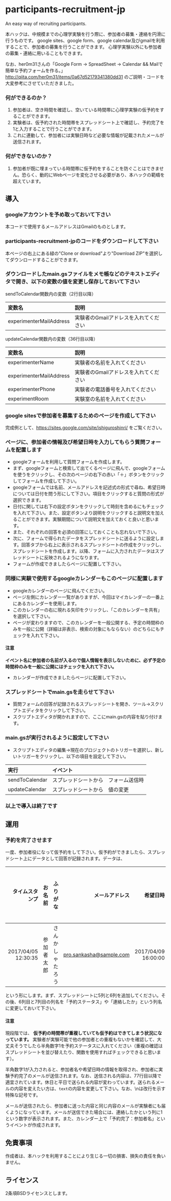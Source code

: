# participants-recruitment-jp
An easy way of recruiting participants.

本ハックは、中規模までの心理学実験を行う際に、参加者の募集・連絡を円滑に行うものです。
google sites、google form、google calendar及びgmailを利用することで、参加者の募集を行うことができます。
心理学実験以外にも参加者の募集・連絡に用いることもできます。

なお、her0m31さんの「Google Form -> SpreadSheet -> Calendar && Mailで簡単な予約フォームを作る。」
http://qiita.com/her0m31/items/0a67d52179341380dd31
のご説明・コードを大変参考にさせていただきました。

### 何ができるのか？
1. 参加者は、空き時間を確認し、空いている時間帯に心理学実験の仮予約をすることができます。
1. 実験者は、仮予約された時間帯をスプレッドシート上で確認し、予約完了を1と入力することで行うことができます。
1. これに連動して、参加者には実験日時など必要な情報が記載されたメールが送信されます。

### 何ができないのか？
1. 参加者が既に埋まっている時間帯に仮予約をすることを防ぐことはできません。恐らく、動的にWebページを変化させる必要があり、本ハックの範疇を超えています。

## 導入
### googleアカウントを予め取っておいて下さい
本コードで使用するメールアドレスはGmailのものとします。

### participants-recruitment-jpのコードをダウンロードして下さい
本ページの右上にある緑の"Clone or download"より"Download ZIP"を選択してダウンロードすることができます。

### ダウンロードしたmain.gsファイルをメモ帳などのテキストエディタで開き、以下の変数の値を変更し保存しておいて下さい

sendToCalendar関数内の変数（2行目以降）

| 変数名 | 説明 |
|:---|:---|
| experimenterMailAddress | 実験者のGmailアドレスを入れてください |

updateCalendar関数内の変数（36行目以降）

| 変数名 | 説明 |
|:---|:---|
| experimenterName | 実験者の名前を入れてください |
| experimenterMailAddress | 実験者のGmailアドレスを入れてください |
| experimenterPhone | 実験者の電話番号を入れてください |
| experimentRoom | 実験室の名前を入れてください |
  
### google sitesで参加者を募集するためのページを作成して下さい
完成例として、https://sites.google.com/site/ishiguroshinri/ をご覧ください。
  
### ページに、参加者の情報及び希望日時を入力してもらう質問フォームを配置します
- googleフォームを利用して質問フォームを作成します。
- まず、googleフォームと検索して出てくるページに飛んで、googleフォームを使うをクリックし、その次のページの右下の赤い「＋」ボタンをクリックしてフォームを作成して下さい。
- googleフォームでは名前、メールアドレスを記述式の形式で尋ね、希望日時については日付を問う形にして下さい。項目をクリックすると質問の形式が選択できます。
- 日付に関しては右下の設定ボタンをクリックして時刻を含めるにもチェックを入れて下さい。また、設定ボタンより説明をクリックすると説明文を加えることができます。実験期間について説明文を加えておくと良いと思います。
- また、それぞれの回答を必須の回答にしておくことも忘れないで下さい。
- 次に、フォームで得られたデータをスプレッドシートに送るように設定します。回答タブから右上に表示されるスプレッドシートの作成をクリックし、スプレッドシートを作成します。以降、フォームに入力されたデータはスプレッドシートに反映されるようになります。
- フォームが作成できましたらページに配置して下さい。

### 同様に実験で使用するgoogleカレンダーもこのページに配置します
- googleカレンダーのページに飛んでください。
- ページ左側にカレンダー一覧がありますが、今回はマイカレンダーの一番上にあるカレンダーを使用します。
- このカレンダーの右に現れる矢印をクリックし、「このカレンダーを共有」を選択して下さい。
- ページが変わりますので、このカレンダーを一般公開する、予定の時間枠のみを一般に公開（詳細は非表示、検索の対象にもならない）のどちらにもチェックを入れて下さい。
#### 注意
**イベント名に参加者の名前が入るので個人情報を表示しないために、必ず予定の時間枠のみを一般に公開にはチェックを入れて下さい。**

- カレンダーが作成できましたらページに配置して下さい。

### スプレッドシートでmain.gsを走らせて下さい
- 質問フォームの回答が記録されるスプレッドシートを開き、ツール->スクリプトエディタをクリックして下さい。
- スクリプトエディタが開かれますので、ここにmain.gsの内容を貼り付けます。

### main.gsが実行されるように設定して下さい
- スクリプトエディタの編集->現在のプロジェクトのトリガーを選択し、新しいトリガーをクリックし、以下の項目を設定して下さい。

| 実行 | イベント |
|:---|:---|
| sendToCalendar |スプレッドシートから　フォーム送信時 |
| updateCalendar | スプレッドシートから　値の変更 |

### 以上で導入は終了です

## 運用
### 予約を完了させます
一度、参加者役になって仮予約をして下さい。仮予約ができましたら、スプレッドシート上にデータとして回答が記録されます。データは、

| タイムスタンプ | お名前 | ふりがな | メールアドレス | 希望日時 | 予約ステータス | 連絡したか |
|---:|:---|:---|---:|---:|---:|---:|
| 2017/04/05 12:30:35 | 参加者太郎 | さんかしゃたろう | pro.sankasha@sample.com | 2017/04/09 16:00:00 |  |  |

という形にします。まず、スプレッドシートに5列と6列を追加してください。その後、6列目と7列目の列名を「予約ステータス」や「連絡したか」という列名に変更しておいて下さい。

#### 注意
現段階では、
**仮予約の時間帯が重複していても仮予約はできてしまう状況になっています。**
実験者が実験可能で他の参加者との重複もないかを確認して、大丈夫そうでしたら半角数字1を予約ステータスに入れてください（重複の確認はスプレッドシートを並び替えたり、関数を使用すればチェックできると思います）。

半角数字1が入力されると、参加者名や希望日時の情報を取得され、参加者に実験予約完了のメールが送信されます。なお、送信される内容は、77行目以降で適宜されています。休日と平日で送られる内容が変わっています。送られるメールの内容を変えたい方は、```text```の内容を変更して下さい。なお、\nは改行を示す特殊な記号です。

メールが送信されたら、参加者に送った内容と同じ内容のメールが実験者にも届くようになっています。メールが送信できた場合には、連絡したかという列に1という数字が表示されます。また、カレンダー上で「予約完了：参加者名」というイベントが作成されます。

## 免責事項
作成者は、本ハックを利用することにより生じる一切の損害、損失の責任を負いません。

## ライセンス
2条項BSDライセンスとします。
